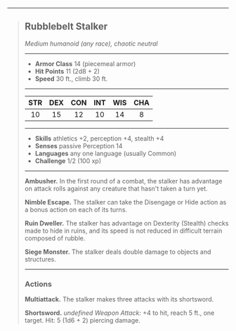 ***
> ## Rubblebelt Stalker
> *Medium humanoid (any race), chaotic neutral*
> 
> ***
> 
> - **Armor Class** 14 (piecemeal armor)
> - **Hit Points** 11 (2d8 + 2)
> - **Speed** 30 ft., climb 30 ft.
> 
> ***
> 
> |STR|DEX|CON|INT|WIS|CHA|
> |:---:|:---:|:---:|:---:|:---:|:---:|
> |10|15|12|10|14|8|
> 
> ***
> 
> - **Skills** athletics +2, perception +4, stealth +4
> - **Senses** passive Perception 14
> - **Languages** any one language (usually Common)
> - **Challenge** 1/2 (100 xp)
> 
> ***
> 
> **Ambusher.** In the first round of a combat, the stalker has advantage on attack rolls against any creature that hasn't taken a turn yet.
> 
> **Nimble Escape.** The stalker can take the Disengage or Hide action as a bonus action on each of its turns.
> 
> **Ruin Dweller.** The stalker has advantage on Dexterity (Stealth) checks made to hide in ruins, and its speed is not reduced in difficult terrain composed of rubble.
> 
> **Siege Monster.** The stalker deals double damage to objects and structures.
> 
> ***
> 
> ### Actions
> **Multiattack.** The stalker makes three attacks with its shortsword.
> 
> **Shortsword.** *undefined Weapon Attack:* +4 to hit, reach 5 ft., one target. Hit: 5 (1d6 + 2) piercing damage.